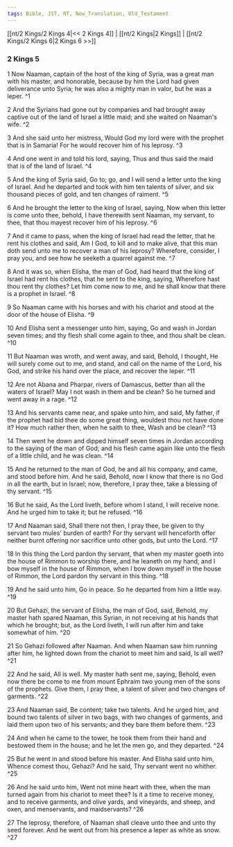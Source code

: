 ```yaml
---
tags: Bible, JST, NT, New_Translation, Old_Testament
---
```


[[nt/2 Kings/2 Kings 4|<< 2 Kings 4]] | [[nt/2 Kings|2 Kings]] | [[nt/2 Kings/2 Kings 6|2 Kings 6 >>]]

### 2 Kings 5

1 Now Naaman, captain of the host of the king of Syria, was a great man with his master, and honorable, because by him the Lord had given deliverance unto Syria; he was also a mighty man in valor, but he was a leper.  ^1

2 And the Syrians had gone out by companies and had brought away captive out of the land of Israel a little maid; and she waited on Naaman\'s wife.  ^2

3 And she said unto her mistress, Would God my lord were with the prophet that is in Samaria! For he would recover him of his leprosy.  ^3

4 And one went in and told his lord, saying, Thus and thus said the maid that is of the land of Israel.  ^4

5 And the king of Syria said, Go to; go, and I will send a letter unto the king of Israel. And he departed and took with him ten talents of silver, and six thousand pieces of gold, and ten changes of raiment.  ^5

6 And he brought the letter to the king of Israel, saying, Now when this letter is come unto thee, behold, I have therewith sent Naaman, my servant, to thee, that thou mayest recover him of his leprosy.  ^6

7 And it came to pass, when the king of Israel had read the letter, that he rent his clothes and said, Am I God, to kill and to make alive, that this man doth send unto me to recover a man of his leprosy? Wherefore, consider, I pray you, and see how he seeketh a quarrel against me.  ^7

8 And it was so, when Elisha, the man of God, had heard that the king of Israel had rent his clothes, that he sent to the king, saying, Wherefore hast thou rent thy clothes? Let him come now to me, and he shall know that there is a prophet in Israel.  ^8

9 So Naaman came with his horses and with his chariot and stood at the door of the house of Elisha.  ^9

10 And Elisha sent a messenger unto him, saying, Go and wash in Jordan seven times; and thy flesh shall come again to thee, and thou shalt be clean.  ^10

11 But Naaman was wroth, and went away, and said, Behold, I thought, He will surely come out to me, and stand, and call on the name of the Lord, his God, and strike his hand over the place, and recover the leper.  ^11

12 Are not Abana and Pharpar, rivers of Damascus, better than all the waters of Israel? May I not wash in them and be clean? So he turned and went away in a rage.  ^12

13 And his servants came near, and spake unto him, and said, My father, if the prophet had bid thee do some great thing, wouldest thou not have done it? How much rather then, when he saith to thee, Wash and be clean?  ^13

14 Then went he down and dipped himself seven times in Jordan according to the saying of the man of God; and his flesh came again like unto the flesh of a little child, and he was clean.  ^14

15 And he returned to the man of God, he and all his company, and came, and stood before him. And he said, Behold, now I know that there is no God in all the earth, but in Israel; now, therefore, I pray thee, take a blessing of thy servant.  ^15

16 But he said, As the Lord liveth, before whom I stand, I will receive none. And he urged him to take it; but he refused.  ^16

17 And Naaman said, Shall there not then, I pray thee, be given to thy servant two mules\' burden of earth? For thy servant will henceforth offer neither burnt offering nor sacrifice unto other gods, but unto the Lord.  ^17

18 In this thing the Lord pardon thy servant, that when my master goeth into the house of Rimmon to worship there, and he leaneth on my hand, and I bow myself in the house of Rimmon, when I bow down myself in the house of Rimmon, the Lord pardon thy servant in this thing.  ^18

19 And he said unto him, Go in peace. So he departed from him a little way.  ^19

20 But Gehazi, the servant of Elisha, the man of God, said, Behold, my master hath spared Naaman, this Syrian, in not receiving at his hands that which he brought; but, as the Lord liveth, I will run after him and take somewhat of him.  ^20

21 So Gehazi followed after Naaman. And when Naaman saw him running after him, he lighted down from the chariot to meet him and said, Is all well?  ^21

22 And he said, All is well. My master hath sent me, saying, Behold, even now there be come to me from mount Ephraim two young men of the sons of the prophets. Give them, I pray thee, a talent of silver and two changes of garments.  ^22

23 And Naaman said, Be content; take two talents. And he urged him, and bound two talents of silver in two bags, with two changes of garments, and laid them upon two of his servants; and they bare them before them.  ^23

24 And when he came to the tower, he took them from their hand and bestowed them in the house; and he let the men go, and they departed.  ^24

25 But he went in and stood before his master. And Elisha said unto him, Whence comest thou, Gehazi? And he said, Thy servant went no whither.  ^25

26 And he said unto him, Went not mine heart with thee, when the man turned again from his chariot to meet thee? Is it a time to receive money, and to receive garments, and olive yards, and vineyards, and sheep, and oxen, and menservants, and maidservants?  ^26

27 The leprosy, therefore, of Naaman shall cleave unto thee and unto thy seed forever. And he went out from his presence a leper as white as snow.  ^27

 
